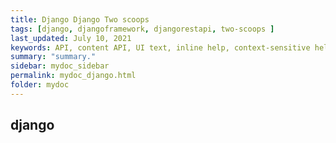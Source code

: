 ```yaml
---
title: Django Django Two scoops 
tags: [django, djangoframework, djangorestapi, two-scoops ]
last_updated: July 10, 2021
keywords: API, content API, UI text, inline help, context-sensitive help, popovers, tooltips
summary: "summary."
sidebar: mydoc_sidebar
permalink: mydoc_django.html
folder: mydoc
---
```



## django